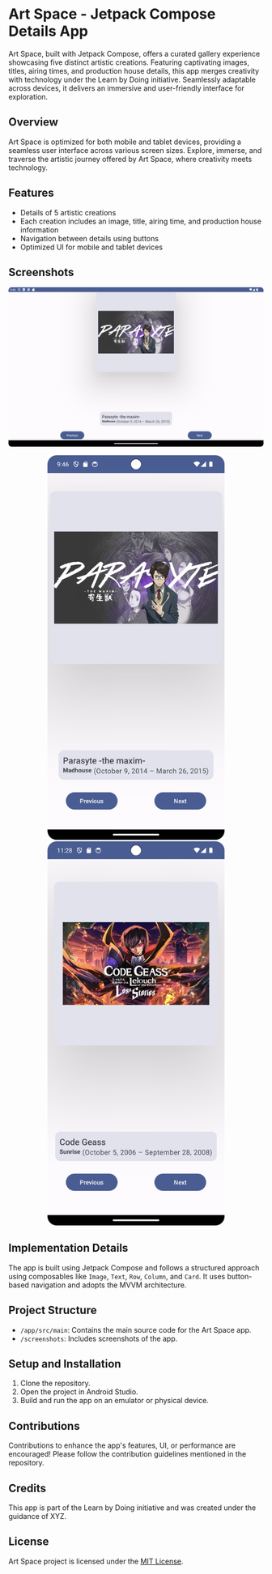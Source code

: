 # Art Space - Jetpack Compose Details App

Art Space, built with Jetpack Compose, offers a curated gallery experience showcasing five distinct artistic creations. Featuring captivating images, titles, airing times, and production house details, this app merges creativity with technology under the Learn by Doing initiative. Seamlessly adaptable across devices, it delivers an immersive and user-friendly interface for exploration.
## Overview

Art Space is optimized for both mobile and tablet devices, providing a seamless user interface across various screen sizes. Explore, immerse, and traverse the artistic journey offered by Art Space, where creativity meets technology.

## Features

- Details of 5 artistic creations
- Each creation includes an image, title, airing time, and production house information
- Navigation between details using buttons
- Optimized UI for mobile and tablet devices

## Screenshots


<img src = "Screenshots/Screenshot_20231215_214612.png" />
<p align = "center">
 <img src = "Screenshots/Screenshot_20231215_214707.png" width = "350"/> 
<img src = "Screenshots/Screenshot_20231216_112838.png" width = "350"/>
</p>



## Implementation Details

The app is built using Jetpack Compose and follows a structured approach using composables like `Image`, `Text`, `Row`, `Column`, and `Card`. It uses button-based navigation and adopts the MVVM architecture.

## Project Structure

- `/app/src/main`: Contains the main source code for the Art Space app.
- `/screenshots`: Includes screenshots of the app.

## Setup and Installation

1. Clone the repository.
2. Open the project in Android Studio.
3. Build and run the app on an emulator or physical device.

## Contributions

Contributions to enhance the app's features, UI, or performance are encouraged! Please follow the contribution guidelines mentioned in the repository.

## Credits

This app is part of the Learn by Doing initiative and was created under the guidance of XYZ.

## License

Art Space project is licensed under the [MIT License](LICENSE).
